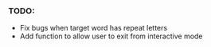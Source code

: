 ### TODO: 
- Fix bugs when target word has repeat letters
- Add function to allow user to exit from interactive mode